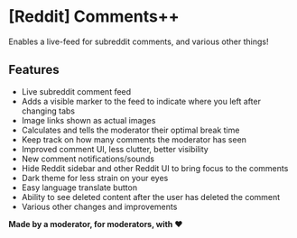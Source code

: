 # [Reddit] Comments++

Enables a live-feed for subreddit comments, and various other things!

## Features

- Live subreddit comment feed
- Adds a visible marker to the feed to indicate where you left after changing tabs
- Image links shown as actual images
- Calculates and tells the moderator their optimal break time
- Keep track on how many comments the moderator has seen
- Improved comment UI, less clutter, better visibility
- New comment notifications/sounds
- Hide Reddit sidebar and other Reddit UI to bring focus to the comments
- Dark theme for less strain on your eyes
- Easy language translate button
- Ability to see deleted content after the user has deleted the comment
- Various other changes and improvements

**Made by a moderator, for moderators, with ❤️**
